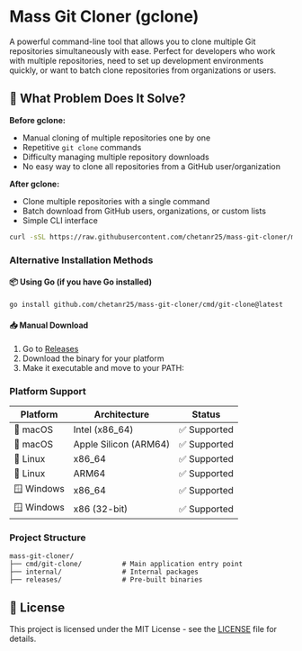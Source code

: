 # Mass Git Cloner (gclone)

A powerful command-line tool that allows you to clone multiple Git repositories simultaneously with ease. Perfect for developers who work with multiple repositories, need to set up development environments quickly, or want to batch clone repositories from organizations or users.

## 🎯 What Problem Does It Solve?

**Before gclone:**
- Manual cloning of multiple repositories one by one
- Repetitive `git clone` commands
- Difficulty managing multiple repository downloads
- No easy way to clone all repositories from a GitHub user/organization

**After gclone:**
- Clone multiple repositories with a single command
- Batch download from GitHub users, organizations, or custom lists 
- Simple CLI interface 

<!--
## Table of Contents

- [Installation](#-installation)
- [Usage](#-usage)
- [Contributing](#-contributing)
- [License](#-license)

-=>

## Installation

### Quick Install (Recommended)

<!-- **macOS and Linux:** -->
```bash
curl -sSL https://raw.githubusercontent.com/chetanr25/mass-git-cloner/main/install.sh | bash
```

<!-- **Windows (PowerShell):**
```powershell
# Coming soon - for now use Go install method below
``` -->

### Alternative Installation Methods

#### 📦 Using Go (if you have Go installed)
```bash
go install github.com/chetanr25/mass-git-cloner/cmd/git-clone@latest
```


#### 📥 Manual Download
1. Go to [Releases](https://github.com/chetanr25/mass-git-cloner/releases)
2. Download the binary for your platform
3. Make it executable and move to your PATH:

<!-- **macOS/Linux:**
```bash
chmod +x gclone-*
sudo mv gclone-* /usr/local/bin/gclone
``` -->
<!-- 
**Windows:**
```cmd
# Move the .exe file to a directory in your PATH
``` -->

<!-- 
#### 🍺 Homebrew (macOS/Linux)
```bash
# Coming soon
``` -->

### Platform Support

| Platform | Architecture | Status |
|----------|--------------|--------|
| 🍎 macOS | Intel (x86_64) | ✅ Supported |
| 🍎 macOS | Apple Silicon (ARM64) | ✅ Supported |
| 🐧 Linux | x86_64 | ✅ Supported |
| 🐧 Linux | ARM64 | ✅ Supported |
| 🪟 Windows | x86_64 | ✅ Supported |
| 🪟 Windows | x86 (32-bit) | ✅ Supported |

### Project Structure

```
mass-git-cloner/
├── cmd/git-clone/          # Main application entry point
├── internal/               # Internal packages
├── releases/               # Pre-built binaries
```


## 📝 License

This project is licensed under the MIT License - see the [LICENSE](LICENSE) file for details.
